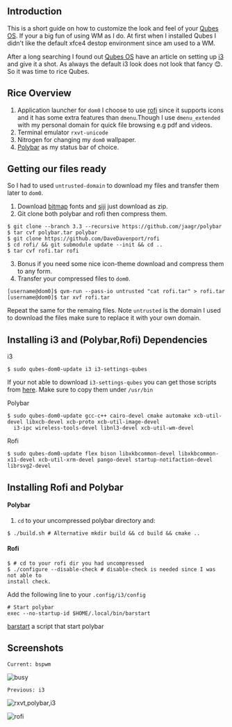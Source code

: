 Introduction
------------
This is a short guide on how to customize the look and feel of your [Qubes OS].
If your a big fun of using WM as I do. At first when I installed Qubes I
didn't like the default xfce4 destop environment since am used to a WM.

After a long searching I found out [Qubes OS] have an article on setting up [i3] and give it a shot. As always the default i3 look does not look that fancy :blush:. So it was time to rice Qubes.

Rice Overview
-------------
1. Application launcher for `dom0`
    I choose to use [rofi] since it supports icons and it has some extra
    features than `dmenu`.Though I use `dmenu_extended` with my personal domain for quick file browsing e.g pdf and videos.
2. Terminal emulator `rxvt-unicode` 
3. Nitrogen for changing my `dom0` wallpaper.
4. [Polybar] as my status bar of choice.

Getting our files ready
-----------------------
So I had to used `untrusted-domain` to download my files and transfer them
later to `dom0`.

1. Download [bitmap] fonts and [siji] just download as zip.
2. Git clone both polybar and rofi then compress them.
```
$ git clone --branch 3.3 --recursive https://github.com/jaagr/polybar
$ tar cvf polybar.tar polybar
$ git clone https://github.com/DaveDavenport/rofi 
$ cd rofi/ && git submodule update --init && cd ..
$ tar cvf rofi.tar rofi
```
3. Bonus if you need some nice icon-theme download and compress them to any
   form.
4. Transfer your compressed files to `dom0`.
```
[username@dom0]$ qvm-run --pass-io untrusted "cat rofi.tar" > rofi.tar
[username@dom0]$ tar xvf rofi.tar

```
Repeat the same for the remaing files. Note `untrusted` is the domain I used to
download the files make sure to replace it with your own domain.

Installing i3 and (Polybar,Rofi) Dependencies
-----------------------
i3
```
$ sudo qubes-dom0-update i3 i3-settings-qubes
```
If your not able to download `i3-settings-qubes` you can get those scripts from
[here]. Make sure to copy them under `/usr/bin`

Polybar
```
$ sudo qubes-dom0-update gcc-c++ cairo-devel cmake automake xcb-util-devel libxcb-devel xcb-proto xcb-util-image-devel
  i3-ipc wireless-tools-devel libnl3-devel xcb-util-wm-devel
```

Rofi
```
$ sudo qubes-dom0-update flex bison libxkbcommon-devel libxkbcommon-x11-devel xcb-util-xrm-devel pango-devel startup-notifaction-devel librsvg2-devel
```

Installing Rofi and Polybar
---------------------------
#### Polybar
1. `cd` to your uncompressed polybar directory and:
```
$ ./build.sh # Alternative mkdir build && cd build && cmake ..
```

#### Rofi
```
$ # cd to your rofi dir you had uncompressed
$ ./configure --disable-check # disable-check is needed since I was not able to
install check.
```
Add the following line to your `.config/i3/config`
```
# Start polybar
exec --no-startup-id $HOME/.local/bin/barstart
```
 [barstart] a script that start polybar
 
 Screenshots
------------

`Current: bspwm`

![busy](https://i.redd.it/2zce7jfysjb41.png)

`Previous: i3`

![rxvt,polybar,i3](https://i.imgur.com/2BVETGf.png)

![rofi](https://i.imgur.com/h31yTlf.png)

[Qubes OS]: https://www.qubes-os.org/
[i3]: https://i3wm.org/
[barstart]:https://github.com/mohabaks/dotfiles/blob/master/local/.local/bin/barstart
[rofi]: https://github.com/DaveDavenport/rofi
[Polybar]: https://github.com/jaagr/polybar
[bitmap]: https://github.com/Tecate/bitmap-fonts
[siji]:https://github.com/stark/siji
[here]:https://github.com/mohabaks/dotfiles/tree/master/config/Qubes-os/i3-settings-qubes
